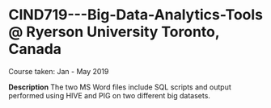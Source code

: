 # CIND719---Big-Data-Analytics-Tools @ Ryerson University Toronto, Canada

Course taken: Jan - May 2019

**Description**
The two MS Word files include SQL scripts and output performed using HIVE and PIG on two different big datasets.


